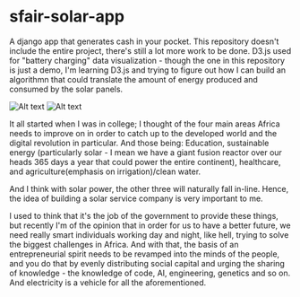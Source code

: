 # sfair-solar-app
A django app that generates cash in your pocket.
This repository doesn't include the entire project, there's still a lot more work to be done.
D3.js used for "battery charging" data visualization - though the one in this repository is just a demo, 
I'm learning D3.js and trying to figure out how I can build an algorithmn that could translate the amount of energy
produced and consumed by the solar panels.

![Alt text](https://static1.squarespace.com/static/584bdd37e58c620f9601f270/t/586e4340197aea98191bfa49/1483621185668/solar_app-devices-02.gif "Solar-app")
![Alt text](https://static1.squarespace.com/static/56e63a74d51cd48392e1db1b/t/58763cac44024353e5171147/1484143798312/solar_app-device-01.gif "responsive")




It all started when I was in college; I thought of the four main areas Africa needs to improve on in order to 
catch up to the developed world and the digital revolution in particular. And those being: Education, sustainable 
energy (particularly solar - I mean we have a giant fusion reactor over our heads 365 days a year that could power
the entire continent), healthcare, and agriculture(emphasis on irrigation)/clean water.

And I think with solar power, the other three will naturally fall in-line. Hence, the idea of building a solar 
service company is very important to me.

I used to think that it's the job of the government to provide these things, but recently I'm of the opinion that 
in order for us to have a better future, we need really smart individuals working day and night, like hell, trying 
to solve the biggest challenges in Africa. And with that, the basis of an entrepreneurial spirit needs to be revamped 
into the minds of the people, and you do that by evenly distributing social capital and urging the sharing of knowledge - the knowledge 
of code, AI, engineering, genetics and so on. And electricity is a vehicle for all the aforementioned.
